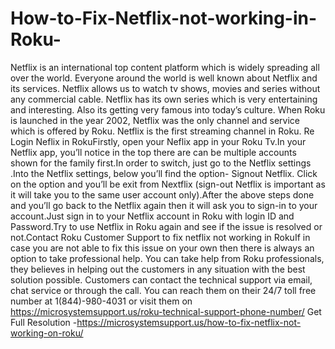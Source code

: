 # How-to-Fix-Netflix-not-working-in-Roku-
Netflix is an international top content platform which is widely spreading all over the world. Everyone around the world is well known about Netflix and its services. Netflix allows us to watch tv shows, movies and series without any commercial cable. Netflix has its own series which is very entertaining and interesting. Also its getting very famous into today’s culture. When Roku is launched in the year 2002, Netflix was the only channel and service which is offered by Roku. Netflix is the first streaming channel in Roku. Re Login Neflix in RokuFirstly, open your Neflix app in your Roku Tv.In your Netflix app, you’ll notice in the top there are can be multiple accounts shown for the family first.In order to switch, just go to the Netflix settings .Into the Netflix settings, below you’ll find the option- Signout Netflix. Click on the option and you’ll be exit from Nextflix (sign-out Netflix is important as it will take you to the same user account only).After the above steps done and you’ll go back to the Netflix again then it will ask you to sign-in to your account.Just sign in to your Netflix account in Roku with login ID and Password.Try to use Netflix in Roku again and see if the issue is resolved or not.Contact Roku Customer Support to fix netflix not working in RokuIf in case you are not able to fix this issue on your own then there is always an option to take professional help. You can take help from Roku professionals, they believes in helping out the customers in any situation with the best solution possible. Customers can contact the technical support via email, chat service or through the call. You can reach them on their 24/7 toll free number at 1(844)-980-4031 or visit them on https://microsystemsupport.us/roku-technical-support-phone-number/ Get Full Resolution -https://microsystemsupport.us/how-to-fix-netflix-not-working-on-roku/

